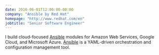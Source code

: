 ```yaml
---
date: 2016-06-01T12:00:00-00:00
company: "Ansible by Red Hat"
homepage: "http://www.redhat.com/en"
jobtitle: "Senior Software Engineer"
---
```


I build cloud-focused [Ansible][ansible] modules for Amazon Web Services,
Google Cloud, and Microsoft Azure. [Ansible][ansible] is a YAML-driven
orchestration and configuration management tool.

[ansible]: https://www.ansible.com/
